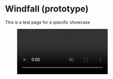 ---
---

# Windfall (prototype)

This is a test page for a specific showcase

<figure class="video_container">
  <video autoplay muted loop>
    <source src="./WindfallItchTrailer.mp4" type="video/mp4">
  </video>
</figure>